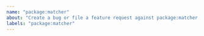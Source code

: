 ```yaml
---
name: "package:matcher"
about: "Create a bug or file a feature request against package:matcher."
labels: "package:matcher"
---
```

